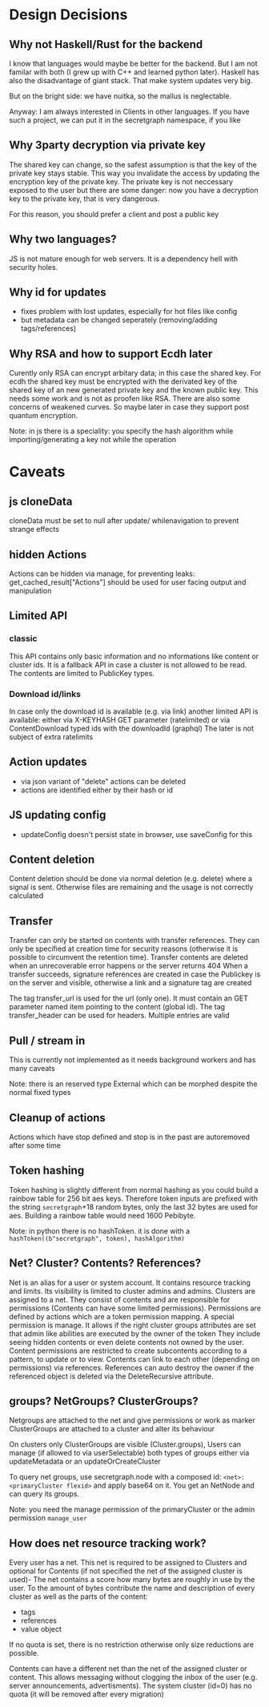 # Design Decisions

## Why not Haskell/Rust for the backend

I know that languages would maybe be better for the backend.
But I am not familar with both (I grew up with C++ and learned python later).
Haskell has also the disadvantage of giant stack. That make system updates very big.

But on the bright side: we have nuitka, so the mallus is neglectable.

Anyway: I am always interested in Clients in other languages.
If you have such a project, we can put it in the secretgraph namespace, if you like

## Why 3party decryption via private key

The shared key can change, so the safest assumption is that the key of the private key stays stable.
This way you invalidate the access by updating the encryption key of the private key.
The private key is not neccessary exposed to the user but there are some danger:
now you have a decryption key to the private key, that is very dangerous.

For this reason, you should prefer a client and post a public key

## Why two languages?

JS is not mature enough for web servers. It is a dependency hell with security holes.

## Why id for updates

-   fixes problem with lost updates, especially for hot files like config
-   but metadata can be changed seperately (removing/adding tags/references)

## Why RSA and how to support Ecdh later

Curently only RSA can encrypt arbitary data; in this case the shared key.
For ecdh the shared key must be encrypted with the derivated key of the shared key of an new generated private key and the known public key.
This needs some work and is not as proofen like RSA. There are also some concerns of weakened curves. So maybe later in case they support post quantum encryption.

Note: in js there is a speciality: you specify the hash algorithm while importing/generating a key
not while the operation

# Caveats

## js cloneData

cloneData must be set to null after update/ whilenavigation to prevent strange effects

## hidden Actions

Actions can be hidden via manage, for preventing leaks:
get_cached_result\["Actions"\] should be used for user facing output and manipulation

## Limited API

### classic

This API contains only basic information and no informations like content or cluster ids.
It is a fallback API in case a cluster is not allowed to be read.
The contents are limited to PublicKey types.

### Download id/links

In case only the download id is available (e.g. via link) another limited API is available:
either via X-KEYHASH GET parameter (ratelimited) or via ContentDownload typed ids with the downloadId (graphql)
The later is not subject of extra ratelimits

## Action updates

-   via json variant of "delete" actions can be deleted
-   actions are identified either by their hash or id

## JS updating config

-   updateConfig doesn't persist state in browser, use saveConfig for this

## Content deletion

Content deletion should be done via normal deletion (e.g. delete) where a signal is sent.
Otherwise files are remaining and the usage is not correctly calculated

## Transfer

Transfer can only be started on contents with transfer references. They can only be specified at creation time for security reasons (otherwise it is possible to circumvent the retention time).
Transfer contents are deleted when an unrecoverable error happens or the server returns 404
When a transfer succeeds, signature references are created in case the Publickey is on the server and visible, otherwise a link and a signature tag are created

The tag transfer_url is used for the url (only one). It must contain an GET parameter named item pointing to the content (global id).
The tag transfer_header can be used for headers. Multiple entries are valid

## Pull / stream in

This is currently not implemented as it needs background workers and has many caveats

Note: there is an reserved type External which can be morphed despite the normal fixed types

## Cleanup of actions

Actions which have stop defined and stop is in the past are autoremoved after some time

## Token hashing

Token hashing is slightly different from normal hashing as you could build a rainbow table for 256 bit aes keys.
Therefore token inputs are prefixed with the string `secretgraph`+18 random bytes, only the last 32 bytes are used for aes.
Building a rainbow table would need 1600 Pebibyte.

Note: in python there is no hashToken. it is done with a `hashToken((b"secretgraph", token), hashAlgorithm)`

## Net? Cluster? Contents? References?

Net is an alias for a user or system account. It contains resource tracking and limits.
Its visibility is limited to cluster admins and admins.
Clusters are assigned to a net. They consist of contents and are responsible for permissions
(Contents can have some limited permissions).
Permissions are defined by actions which are a token permission mapping. A special permission is manage. It allows if the right cluster groups attributes are set that admin like abilities are executed by the owner of the token
They include seeing hidden contents or even delete contents not owned by the user.
Content permissions are restricted to create subcontents according to a pattern, to update or to view.
Contents can link to each other (depending on permissions) via references. References can auto destroy the owner if the referenced object is deleted via the DeleteRecursive attribute.

## groups? NetGroups? ClusterGroups?

Netgroups are attached to the net and give permissions or work as marker
ClusterGroups are attached to a cluster and alter its behaviour

On clusters only ClusterGroups are visible (Cluster.groups), Users can manage (if allowed to via userSelectable) both types of groups
either via updateMetadata or an updateOrCreateCluster

To query net groups, use secretgraph.node with a composed id: `<net>:<primaryCluster flexid>` and apply base64 on it.
You get an NetNode and can query its groups.

Note: you need the manage permission of the primaryCluster or the admin permission `manage_user`

## How does net resource tracking work?

Every user has a net. This net is required to be assigned to Clusters and optional for Contents (if not specified the net of the assigned cluster is used)-
The net contains a score how many bytes are roughly in use by the user.
To the amount of bytes contribute the name and description of every cluster as well as the parts of the content:

-   tags
-   references
-   value object

If no quota is set, there is no restriction otherwise only size reductions are possible.

Contents can have a different net than the net of the assigned cluster or content.
This allows messaging without clogging the inbox of the user (e.g. server announcements, advertisments).
The system cluster (id=0) has no quota (it will be removed after every migration)
